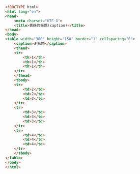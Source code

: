
<BlogInfo id="372" title="24.表格的标题" author="白日梦想猿" pv=0 read_times=0 pre_cost_time=0分29秒 category="html5学习" tag_list="['html5学习']" create_time="2020.07.15 14:22:22" update_time="2020.10.27 16:10:38" />

```html
<!DOCTYPE html>
<html lang="en">
<head>
    <meta charset="UTF-8">
    <title>表格的标题(caption)</title>
</head>
<body>
<table width="300" height="150" border="1" cellspacing="0">
    <caption>无标题</caption>
    <thead>
    <tr>
        <th>1</th>
        <th>1</th>
        <th>1</th>
    </tr>
    </thead>
    <tbody>
    <tr>
        <td>2</td>
        <td>2</td>
        <td>2</td>
    </tr>
    <tr>
        <td>3</td>
        <td>3</td>
        <td>3</td>
    </tr>
    <tr>
        <td>4</td>
        <td>4</td>
        <td>4</td>
    </tr>
    </tbody>
</table>
</body>
</html>
```
